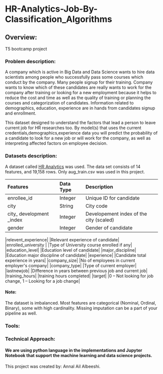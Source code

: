 # HR-Analytics-Job-By-Classification_Algorithms
## Overview:
T5 bootcamp project

### Problem description:
A company which is active in Big Data and Data Science wants to hire data scientists among people who successfully pass some courses which conduct by the company. Many people signup for their training. Company wants to know which of these candidates are really wants to work for the company after training or looking for a new employment because it helps to reduce the cost and time as well as the quality of training or planning the courses and categorization of candidates. Information related to demographics, education, experience are in hands from candidates signup and enrollment.

This dataset designed to understand the factors that lead a person to leave current job for HR researches too. By model(s) that uses the current credentials,demographics,experience data you will predict the probability of a candidate to look for a new job or will work for the company, as well as interpreting affected factors on employee decision.


### Datasets description:
A dataset called [HR Analytics](https://www.kaggle.com/arashnic/hr-analytics-job-change-of-data-scientists?select=aug_train.csv) was used. The data set consists of 14 features, and 19,158 rows. Only aug_train.csv was used in this project.

Features    |Data Type         |Description                    |
|:-----------|:----------------|:------------------------------|
|enrollee_id    |Integer          |Unique ID for candidate|
|city        |String           |City code|
|city_ development _index |Integer        |Developement index of the city (scaled)|
|gender   |Integer           |Gender of candidate|

|relevent_experience|                |Relevant experience of candidate|
|enrolled_university |                |Type of University course enrolled if any|
|education_level|                      |Education level of candidate|
|major_discipline|                     |Education major discipline of candidate|
|experience|                           |Candidate total experience in years|
|company_size|                         |No of employees in current employer's company|
|company_type|                         |Type of current employer|
|lastnewjob|                           |Difference in years between previous job and current job|
|training_hours|                       |training hours completed|
|target|                               |0 – Not looking for job change, 1 – Looking for a job change|


#### Note:
The dataset is imbalanced. Most features are categorical (Nominal, Ordinal, Binary), some with high cardinality. Missing imputation can be a part of your pipeline as well.

### Tools:

### Technical Approach:
#### We are using python language in the implementations and Jupyter Notebook that support the machine learning and data science projects.


This project was created by: Annal Ail Albeeshi.
